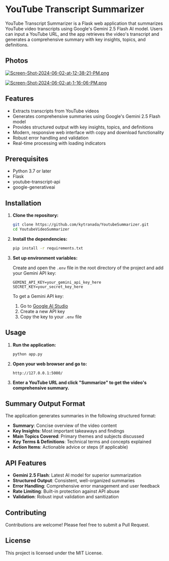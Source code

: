 # YouTube Transcript Summarizer

YouTube Transcript Summarizer is a Flask web application that summarizes YouTube video transcripts using Google's Gemini 2.5 Flash AI model. Users can input a YouTube URL, and the app retrieves the video's transcript and generates a comprehensive summary with key insights, topics, and definitions.

## Photos
[![Screen-Shot-2024-06-02-at-12-38-21-PM.png](https://i.postimg.cc/bwzLh34v/Screen-Shot-2024-06-02-at-12-38-21-PM.png)](https://postimg.cc/w7GD5cqK)

[![Screen-Shot-2024-06-02-at-1-16-06-PM.png](https://i.postimg.cc/Y9ptfcPH/Screen-Shot-2024-06-02-at-1-16-06-PM.png)](https://postimg.cc/bGBXp58C)

## Features

- Extracts transcripts from YouTube videos
- Generates comprehensive summaries using Google's Gemini 2.5 Flash model
- Provides structured output with key insights, topics, and definitions
- Modern, responsive web interface with copy and download functionality
- Robust error handling and validation
- Real-time processing with loading indicators

## Prerequisites

- Python 3.7 or later
- Flask
- youtube-transcript-api
- google-generativeai

## Installation

1. **Clone the repository:**

   ```bash
   git clone https://github.com/kytranada/YoutubeSummarizer.git
   cd YoutubeVideoSummarizer
   ```

2. **Install the dependencies:**

   ```bash
   pip install -r requirements.txt
   ```

3. **Set up environment variables:**

   Create and open the `.env` file in the root directory of the project and add your Gemini API key:

   ```plaintext
   GEMINI_API_KEY=your_gemini_api_key_here
   SECRET_KEY=your_secret_key_here
   ```

   To get a Gemini API key:
   1. Go to [Google AI Studio](https://makersuite.google.com/app/apikey)
   2. Create a new API key
   3. Copy the key to your `.env` file

## Usage

1. **Run the application:**

   ```bash
   python app.py
   ```

2. **Open your web browser and go to:**

   ```plaintext
   http://127.0.0.1:5000/
   ```

3. **Enter a YouTube URL and click "Summarize" to get the video's comprehensive summary.**

## Summary Output Format

The application generates summaries in the following structured format:

- **Summary**: Concise overview of the video content
- **Key Insights**: Most important takeaways and findings
- **Main Topics Covered**: Primary themes and subjects discussed
- **Key Terms & Definitions**: Technical terms and concepts explained
- **Action Items**: Actionable advice or steps (if applicable)

## API Features

- **Gemini 2.5 Flash**: Latest AI model for superior summarization
- **Structured Output**: Consistent, well-organized summaries
- **Error Handling**: Comprehensive error management and user feedback
- **Rate Limiting**: Built-in protection against API abuse
- **Validation**: Robust input validation and sanitization

## Contributing

Contributions are welcome! Please feel free to submit a Pull Request.

## License

This project is licensed under the MIT License.
